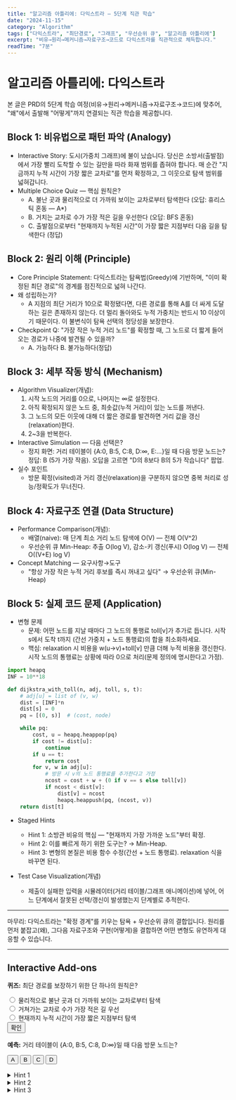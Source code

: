 ```yaml
---
title: "알고리즘 아틀리에: 다익스트라 — 5단계 직관 학습"
date: "2024-11-15"
category: "Algorithm"
tags: ["다익스트라", "최단경로", "그래프", "우선순위 큐", "알고리즘 아틀리에"]
excerpt: "비유→원리→메커니즘→자료구조→코드로 다익스트라를 직관적으로 체득합니다."
readTime: "7분"
---
```


# 알고리즘 아틀리에: 다익스트라

본 글은 PRD의 5단계 학습 여정(비유→원리→메커니즘→자료구조→코드)에 맞추어, "왜"에서 출발해 "어떻게"까지 연결되는 직관 학습을 제공합니다.

## Block 1: 비유법으로 패턴 파악 (Analogy)

- Interactive Story: 도시(가중치 그래프)에 불이 났습니다. 당신은 소방서(출발점)에서 가장 빨리 도착할 수 있는 길만을 따라 화재 범위를 좁혀야 합니다. 매 순간 "지금까지 누적 시간이 가장 짧은 교차로"를 먼저 확정하고, 그 이웃으로 탐색 범위를 넓혀갑니다.
- Multiple Choice Quiz — 핵심 원칙은?
  - A. 불난 곳과 물리적으로 더 가까워 보이는 교차로부터 탐색한다 (오답: 휴리스틱 혼동 — A\*)
  - B. 거치는 교차로 수가 가장 적은 길을 우선한다 (오답: BFS 혼동)
  - C. 출발점으로부터 "현재까지 누적된 시간"이 가장 짧은 지점부터 다음 길을 탐색한다 (정답)

## Block 2: 원리 이해 (Principle)

- Core Principle Statement: 다익스트라는 탐욕법(Greedy)에 기반하며, "이미 확정된 최단 경로"의 경계를 점진적으로 넓혀 나간다.
- 왜 성립하는가?
  - A 지점의 최단 거리가 10으로 확정됐다면, 다른 경로를 통해 A를 더 싸게 도달하는 길은 존재하지 않는다. 더 멀리 돌아와도 누적 가중치는 반드시 10 이상이기 때문이다. 이 불변식이 탐욕 선택의 정당성을 보장한다.
- Checkpoint Q: "가장 작은 누적 거리 노드"를 확정할 때, 그 노드로 더 짧게 들어오는 경로가 나중에 발견될 수 있을까?
  - A. 가능하다 B. 불가능하다(정답)

## Block 3: 세부 작동 방식 (Mechanism)

- Algorithm Visualizer(개념):
  1. 시작 노드의 거리를 0으로, 나머지는 ∞로 설정한다.
  2. 아직 확정되지 않은 노드 중, 최솟값(누적 거리)이 있는 노드를 꺼낸다.
  3. 그 노드의 모든 이웃에 대해 더 짧은 경로를 발견하면 거리 값을 갱신(relaxation)한다.
  4. 2~3을 반복한다.
- Interactive Simulation — 다음 선택은?
  - 정지 화면: 거리 테이블이 {A:0, B:5, C:8, D:∞, E:…}일 때 다음 방문 노드는? 정답: B (5가 가장 작음). 오답을 고르면 "D의 8보다 B의 5가 작습니다" 팝업.
- 실수 포인트
  - 방문 확정(visited)과 거리 갱신(relaxation)을 구분하지 않으면 중복 처리로 성능/정확도가 무너진다.

## Block 4: 자료구조 연결 (Data Structure)

- Performance Comparison(개념):
  - 배열(naive): 매 단계 최소 거리 노드 탐색에 O(V) — 전체 O(V^2)
  - 우선순위 큐 Min-Heap: 추출 O(log V), 감소-키 갱신(푸시) O(log V) — 전체 O((V+E) log V)
- Concept Matching — 요구사항→도구
  - "항상 가장 작은 누적 거리 후보를 즉시 꺼내고 싶다" → 우선순위 큐(Min-Heap)

## Block 5: 실제 코드 문제 (Application)

- 변형 문제
  - 문제: 어떤 노드를 지날 때마다 그 노드의 통행료 toll[v]가 추가로 듭니다. 시작 s에서 도착 t까지 (간선 가중치 + 노드 통행료)의 합을 최소화하세요.
  - 핵심: relaxation 시 비용을 w(u→v)+toll[v] 만큼 더해 누적 비용을 갱신한다. 시작 노드의 통행료는 상황에 따라 0으로 처리(문제 정의에 명시한다고 가정).

```python
import heapq
INF = 10**18

def dijkstra_with_toll(n, adj, toll, s, t):
    # adj[u] = list of (v, w)
    dist = [INF]*n
    dist[s] = 0
    pq = [(0, s)]  # (cost, node)

    while pq:
        cost, u = heapq.heappop(pq)
        if cost != dist[u]:
            continue
        if u == t:
            return cost
        for v, w in adj[u]:
            # 방문 시 v의 노드 통행료를 추가한다고 가정
            ncost = cost + w + (0 if v == s else toll[v])
            if ncost < dist[v]:
                dist[v] = ncost
                heapq.heappush(pq, (ncost, v))
    return dist[t]
```

- Staged Hints
  - Hint 1: 소방관 비유의 핵심 — "현재까지 가장 가까운 노드"부터 확정.
  - Hint 2: 이를 빠르게 하기 위한 도구는? → Min-Heap.
  - Hint 3: 변형의 본질은 비용 함수 수정(간선 + 노드 통행료). relaxation 식을 바꾸면 된다.

- Test Case Visualization(개념)
  - 제출이 실패한 입력을 시뮬레이터(거리 테이블/그래프 애니메이션)에 넣어, 어느 단계에서 잘못된 선택/갱신이 발생했는지 단계별로 추적한다.

---

마무리: 다익스트라는 "확정 경계"를 키우는 탐욕 + 우선순위 큐의 결합입니다. 원리를 먼저 붙잡고(왜), 그다음 자료구조와 구현(어떻게)을 결합하면 어떤 변형도 유연하게 대응할 수 있습니다.

---

## Interactive Add‑ons

<div class="mcq" data-answer="C">
  <p><strong>퀴즈:</strong> 최단 경로를 보장하기 위한 단 하나의 원칙은?</p>
  <label><input type="radio" name="q-dij-1" value="A"> 물리적으로 불난 곳과 더 가까워 보이는 교차로부터 탐색</label><br>
  <label><input type="radio" name="q-dij-1" value="B"> 거쳐가는 교차로 수가 가장 적은 길 우선</label><br>
  <label><input type="radio" name="q-dij-1" value="C"> 현재까지 누적 시간이 가장 짧은 지점부터 탐색</label><br>
  <button class="mcq-submit">확인</button>
  <div class="mcq-feedback" hidden></div>
</div>

<div class="pick-one" data-answer="B" style="margin-top: 1rem;">
  <p><strong>예측:</strong> 거리 테이블이 {A:0, B:5, C:8, D:∞}일 때 다음 방문 노드는?</p>
  <button data-value="A">A</button>
  <button data-value="B">B</button>
  <button data-value="C">C</button>
  <button data-value="D">D</button>
  <div class="pick-feedback" hidden></div>
</div>

<details style="margin-top: 1rem;"><summary>Hint 1</summary> "현재까지 가장 가까운 노드"부터 확정합니다.</details>
<details><summary>Hint 2</summary> 빠른 선택을 위해 Min‑Heap(우선순위 큐)을 사용합니다.</details>
<details><summary>Hint 3</summary> 변형은 비용 함수 수정(간선 + 노드 통행료)로 구현합니다.</details>

<script>
(function(){
  document.querySelectorAll('.mcq').forEach(function(mcq){
    var answer = mcq.dataset.answer;
    var btn = mcq.querySelector('.mcq-submit');
    var fb = mcq.querySelector('.mcq-feedback');
    btn && btn.addEventListener('click', function(){
      var checked = mcq.querySelector('input[type=radio]:checked');
      fb.hidden = false;
      if(!checked){ fb.textContent='선택해주세요.'; fb.style.color='#b45309'; return; }
      if(checked.value === answer){ fb.textContent='정답! ✅'; fb.style.color='#065f46'; }
      else { fb.textContent='오답입니다. 다시 생각해보세요.'; fb.style.color='#991b1b'; }
    });
  });
  document.querySelectorAll('.pick-one').forEach(function(box){
    var answer = box.dataset.answer;
    var fb = box.querySelector('.pick-feedback');
    box.querySelectorAll('button[data-value]').forEach(function(b){
      b.addEventListener('click', function(){
        fb.hidden = false;
        if(b.dataset.value === answer){ fb.textContent='정답! B의 5가 가장 작습니다.'; fb.style.color='#065f46'; }
        else { fb.textContent='오답. 최소 누적 거리를 확인하세요.'; fb.style.color='#991b1b'; }
      });
    });
  });
})();
</script>
